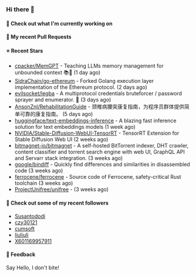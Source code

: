 ### Hi there 👋

#### 👷 Check out what I'm currently working on

#### 🔨 My recent Pull Requests


#### ⭐ Recent Stars

- [cpacker/MemGPT](https://github.com/cpacker/MemGPT) - Teaching LLMs memory management for unbounded context 📚🦙 (1 day ago)
- [SidraChain/go-ethereum](https://github.com/SidraChain/go-ethereum) - Forked Golang execution layer implementation of the Ethereum protocol. (2 days ago)
- [evilsocket/legba](https://github.com/evilsocket/legba) - A multiprotocol credentials bruteforcer / password sprayer and enumerator.  🥷 (3 days ago)
- [AnsonZnl/RehabilitationGuide](https://github.com/AnsonZnl/RehabilitationGuide) - 颈椎病腰突康复指南，为程序员群体提供简单可靠的康复指南。 (5 days ago)
- [huggingface/text-embeddings-inference](https://github.com/huggingface/text-embeddings-inference) - A blazing fast inference solution for text embeddings models (1 week ago)
- [NVIDIA/Stable-Diffusion-WebUI-TensorRT](https://github.com/NVIDIA/Stable-Diffusion-WebUI-TensorRT) - TensorRT Extension for Stable Diffusion Web UI (2 weeks ago)
- [bitmagnet-io/bitmagnet](https://github.com/bitmagnet-io/bitmagnet) - A self-hosted BitTorrent indexer, DHT crawler, content classifier and torrent search engine with web UI, GraphQL API and Servarr stack integration. (3 weeks ago)
- [google/bindiff](https://github.com/google/bindiff) - Quickly find differences and similarities in disassembled code (3 weeks ago)
- [ferrocene/ferrocene](https://github.com/ferrocene/ferrocene) - Source code of Ferrocene, safety-critical Rust toolchain (3 weeks ago)
- [ProjectUnifree/unifree](https://github.com/ProjectUnifree/unifree) -  (3 weeks ago)

#### 👯 Check out some of my recent followers

- [Susantododi](https://github.com/Susantododi)
- [czy30121](https://github.com/czy30121)
- [cumsoft](https://github.com/cumsoft)
- [liuliuli](https://github.com/liuliuli)
- [X601169957911](https://github.com/X601169957911)

#### 💬 Feedback

Say Hello, I don't bite!